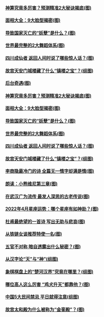 #### [神算究竟多厉害？预测精准2大秘诀揭底(图)](../pages/p7/1000588.md?t=03290305) 
#### [面相大全：9大脸型揭密(图)](../pages/p7/1000349.md?t=03290305) 
#### [导致国家灭亡的“妖孽”是什么？(图)](../pages/p7/1001719.md?t=03290305) 
#### [世界最完整的2大舞蹈体系(图)](../pages/p7/1001473.md?t=03290305) 
#### [四川成仙者 返回人间时说了哪些惊人话？(图)](../pages/p7/1001092.md?t=03290305) 
#### [故宫天安门城楼藏了什么“镇楼之宝”？(组图)](../pages/p7/1000864.md?t=03290305) 
#### [后台奇遇(图)](../pages/p7/1001470.md?t=03290305) 
#### [神算究竟多厉害？预测精准2大秘诀揭底(图)](../pages/p7/1000588.md?t=03290305) 
#### [面相大全：9大脸型揭密(图)](../pages/p7/1000349.md?t=03290305) 
#### [导致国家灭亡的“妖孽”是什么？(图)](../pages/p7/1001719.md?t=03290305) 
#### [世界最完整的2大舞蹈体系(图)](../pages/p7/1001473.md?t=03290305) 
#### [四川成仙者 返回人间时说了哪些惊人话？(图)](../pages/p7/1001092.md?t=03290305) 
#### [故宫天安门城楼藏了什么“镇楼之宝”？(组图)](../pages/p7/1000864.md?t=03290305) 
#### [李商隐最冷门的诗 全篇无一情字却满是情(图)](../pages/p7/1001395.md?t=03290305) 
#### [朗读：小熊维尼第三章(图)](../pages/p7/1001469.md?t=03290305) 
#### [在武汉广为流传 最发人深思的古老传说(图)](../pages/p7/1001038.md?t=03290305) 
#### [2022年4月星座运势：哪个星座有如神助？(图)](../pages/p7/1000321.md?t=03290305) 
#### [杜甫最绝望的一首诗 写出无助与悲哀(图)](../pages/p7/1001387.md?t=03290305) 
#### [从铁链女谈推荐特使一名(图)](../pages/p7/1001504.md?t=03290305) 
#### [五官不对称 暗自透露出什么秘密？(图)](../pages/p7/1000345.md?t=03290305) 
#### [从汉字论“天”与“神”(组图)](../pages/p7/1000735.md?t=03290305) 
#### [象棋棋盘上的“楚河汉界”究竟在哪里？(组图)](../pages/p7/1001319.md?t=03290305) 
#### [哪位高人这么厉害 “鸡犬升天”都靠他？(图)](../pages/p7/1001045.md?t=03290305) 
#### [中国5大民间禁忌 平日就得注意(组图)](../pages/p7/1000442.md?t=03290305) 
#### [故宫太和殿为什么被称为“金銮殿”？(图)](../pages/p7/1000454.md?t=03290305) 
